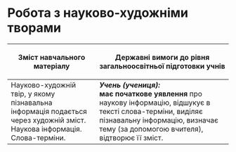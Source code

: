 # Робота з науково-художніми творами

<table>
<thead>
  <tr>
    <th width="40%" align="center"><p>Зміст навчального матеріалу</p></td>
    <th width="60%" align="center"><p>Державні вимоги до рівня загальноосвітньої підготовки учнів</p></td>
  </tr>
</thead>
<tbody>
  <tr>
    <td width="40%" style="vertical-align:top !important;">
Науково-художній твір, у якому пізнавальна інформація подається через художній зміст. Наукова інформація. Слова-терміни.</td>
    <td width="60%" style="vertical-align:top !important;">
<i><b>Учень (учениця):</b></i><br>
<b>має початкове уявлення</b> про наукову інформацію, відшукує в тексті слова-терміни, виділяє пізнавальну інформацію, визначає тему (за допомогою вчителя), відтворює її зміст.</td>
  </tr>
</tbody>
</table>